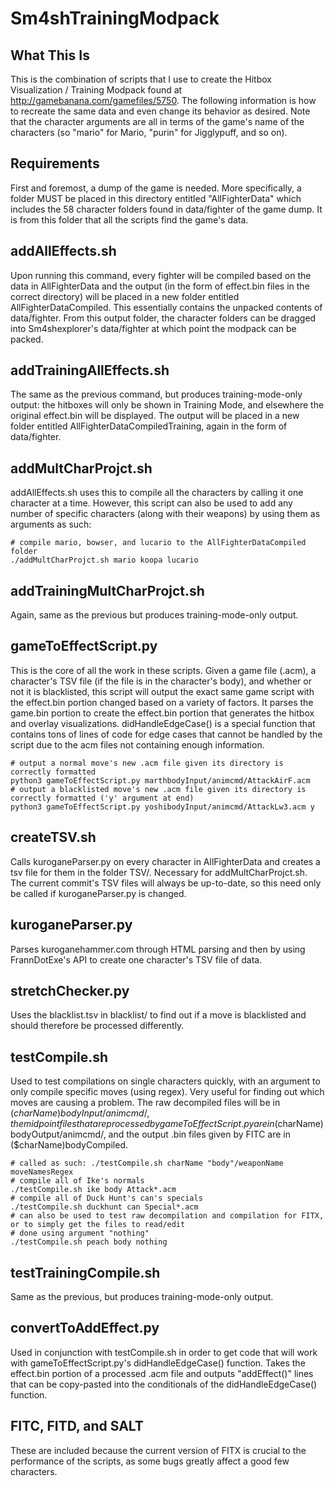 # Sm4shTrainingModpack

## What This Is

This is the combination of scripts that I use to create the Hitbox Visualization / Training Modpack found at http://gamebanana.com/gamefiles/5750. The following information is how to recreate the same data and even change its behavior as desired. Note that the character arguments are all in terms of the game's name of the characters (so "mario" for Mario, "purin" for Jigglypuff, and so on).

## Requirements

First and foremost, a dump of the game is needed. More specifically, a folder MUST be placed in this directory entitled "AllFighterData" which includes the 58 character folders found in data/fighter of the game dump. It is from this folder that all the scripts find the game's data.

## addAllEffects.sh

Upon running this command, every fighter will be compiled based on the data in AllFighterData and the output (in the form of effect.bin files in the correct directory) will be placed in a new folder entitled AllFighterDataCompiled. This essentially contains the unpacked contents of data/fighter. From this output folder, the character folders can be dragged into Sm4shexplorer's data/fighter at which point the modpack can be packed.

## addTrainingAllEffects.sh

The same as the previous command, but produces training-mode-only output: the hitboxes will only be shown in Training Mode, and elsewhere the original effect.bin will be displayed. The output will be placed in a new folder entitled AllFighterDataCompiledTraining, again in the form of data/fighter.

## addMultCharProjct.sh

addAllEffects.sh uses this to compile all the characters by calling it one character at a time. However, this script can also be used to add any number of specific characters (along with their weapons) by using them as arguments as such: 

```
# compile mario, bowser, and lucario to the AllFighterDataCompiled folder
./addMultCharProjct.sh mario koopa lucario
```

## addTrainingMultCharProjct.sh

Again, same as the previous but produces training-mode-only output.

## gameToEffectScript.py
This is the core of all the work in these scripts. Given a game file (.acm), a character's TSV file (if the file is in the character's body), and whether or not it is blacklisted, this script will output the exact same game script with the effect.bin portion changed based on a variety of factors. It parses the game.bin portion to create the effect.bin portion that generates the hitbox and overlay visualizations. didHandleEdgeCase() is a special function that contains tons of lines of code for edge cases that cannot be handled by the script due to the acm files not containing enough information. 

```
# output a normal move's new .acm file given its directory is correctly formatted
python3 gameToEffectScript.py marthbodyInput/animcmd/AttackAirF.acm
# output a blacklisted move's new .acm file given its directory is correctly formatted ('y' argument at end)
python3 gameToEffectScript.py yoshibodyInput/animcmd/AttackLw3.acm y
```

## createTSV.sh
Calls kuroganeParser.py on every character in AllFighterData and creates a tsv file for them in the folder TSV/. Necessary for addMultCharProjct.sh. The current commit's TSV files will always be up-to-date, so this need only be called if kuroganeParser.py is changed.

## kuroganeParser.py
Parses kuroganehammer.com through HTML parsing and then by using FrannDotExe's API to create one character's TSV file of data. 

## stretchChecker.py 
Uses the blacklist.tsv in blacklist/ to find out if a move is blacklisted and should therefore be processed differently. 

## testCompile.sh
Used to test compilations on single characters quickly, with an argument to only compile specific moves (using regex). Very useful for finding out which moves are causing a problem. The raw decompiled files will be in ($charName)bodyInput/animcmd/, the midpoint files that are processed by gameToEffectScript.py are in ($charName)bodyOutput/animcmd/, and the output .bin files given by FITC are in ($charName)bodyCompiled.

```
# called as such: ./testCompile.sh charName "body"/weaponName moveNamesRegex
# compile all of Ike's normals
./testCompile.sh ike body Attack*.acm
# compile all of Duck Hunt's can's specials
./testCompile.sh duckhunt can Special*.acm
# can also be used to test raw decompilation and compilation for FITX, or to simply get the files to read/edit
# done using argument "nothing"
./testCompile.sh peach body nothing
```

## testTrainingCompile.sh
Same as the previous, but produces training-mode-only output.

## convertToAddEffect.py
Used in conjunction with testCompile.sh in order to get code that will work with gameToEffectScript.py's didHandleEdgeCase() function. Takes the effect.bin portion of a processed .acm file and outputs "addEffect()" lines that can be copy-pasted into the conditionals of the didHandleEdgeCase() function.

## FITC, FITD, and SALT
These are included because the current version of FITX is crucial to the performance of the scripts, as some bugs greatly affect a good few characters. 
